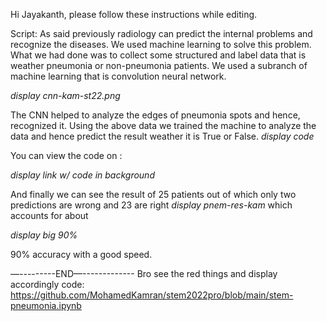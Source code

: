 Hi Jayakanth, please follow these instructions while editing.

Script:
As said previously radiology can predict the internal problems and recognize the diseases.
We used machine learning to solve this problem. What we had done was to collect some structured and label data that is weather pneumonia or non-pneumonia patients.
We used a subranch of machine learning that is convolution neural network.

*display cnn-kam-st22.png*

The CNN helped to analyze the edges of pneumonia spots and hence, recognized it.
Using the above data we trained the machine to analyze the data and hence predict the result weather it is True or False.
*display code*

You can view the code on :

*display link w/ code in background*

And finally we can see the result of 25 patients out of which only two predictions are wrong and 23 are right *display pnem-res-kam*
which accounts for about 

*display big 90%*

90% accuracy with a good speed. 

—---------END—-------------
Bro see the red things and display accordingly
code:
https://github.com/MohamedKamran/stem2022pro/blob/main/stem-pneumonia.ipynb
